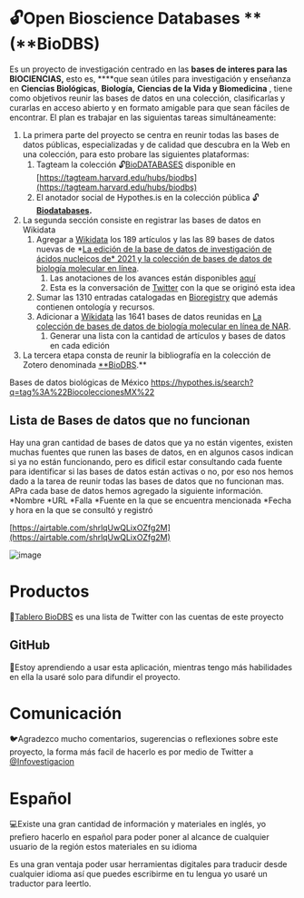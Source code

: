 # 🔓Open Bioscience Databases **(**BioDBS)

Es un proyecto de investigación centrado en las **bases de interes para las BIOCIENCIAS,** esto es, ****que sean útiles para investigación y enseñanza en **Ciencias Biológicas**, **Biología,** **Ciencias de la Vida y Biomedicina** , tiene como objetivos reunir las bases de datos en una colección, clasificarlas y curarlas en acceso abierto y en formato amigable para que sean fáciles de encontrar. El plan es trabajar en las siguientas tareas simultáneamente:

1. La primera parte del proyecto se centra en reunir todas las bases de datos públicas, especializadas y de calidad que descubra en la Web en una colección, para esto probare las siguientes plataformas: 
    1. Tagteam la colección 🔓[BioDATABASES](https://tagteam.harvard.edu/hubs/biodbs) disponible en [https://tagteam.harvard.edu/hubs/biodbs](https://tagteam.harvard.edu/hubs/biodbs)
    2. El anotador social de Hypothes.is en la colección pública 🔓**[Biodatabases](https://hypothes.is/users/lmichan?q=tag%3A%F0%9F%90%B4Biodatabases).**
2. La segunda sección consiste en registrar las bases de datos en Wikidata
    1. Agregar a [Wikidata](https://www.wikidata.org/wiki/Q104743886) los 189 artículos y las las 89 bases de datos nuevas de *[La edición de la base de datos de investigación de ácidos nucleicos de* 2021 y la colección de bases de datos de biología molecular en línea](https://academic.oup.com/nar/article/49/D1/D1/6059975).
        1. Las anotaciones de los avances están disponibles [aquí](https://hyp.is/go?url=https%3A%2F%2Facademic.oup.com%2Fnar%2Farticle%2F49%2FD1%2FD1%2F6059975&group=__world__)
        2. Esta es la conversación de [Twitter](https://twitter.com/infovestigacion/status/1482522335001391109) con la que se originó esta idea
    2. Sumar las 1310 entradas catalogadas en [Bioregistry](https://bioregistry.io/registry/) que además contienen ontología y recursos.
    3. Adicionar a [Wikidata](https://www.wikidata.org/wiki/Q110577062) las 1641 bases de datos reunidas en [La colección de bases de datos de biología molecular en línea de NAR](https://www.oxfordjournals.org/nar/database/c/). 
        1. Generar una lista con la cantidad de artículos y bases de datos en cada edición
3. La tercera etapa consta de reunir la bibliografía en la colección de Zotero denominada [**BioDBS](https://www.zotero.org/groups/2640329/biodbs/library).**

Bases de datos biológicas de México
https://hypothes.is/search?q=tag%3A%22BiocoleccionesMX%22



## Lista de Bases de datos que no funcionan
Hay una gran cantidad de bases de datos que ya no están vigentes, existen muchas fuentes que runen las bases de datos, en en algunos casos indican si ya no están funcionando, pero es dificil estar consultando cada fuente para identificar si las bases de datos están activas o no, por eso nos hemos dado a la tarea de reunir todas las bases de datos que no funcionan mas. APra cada base de datos hemos agregado la siguiente información.
*Nombre
*URL
*Falla
*Fuente en la que se encuentra mencionada
*Fecha y hora en la que se consultó y registró


[https://airtable.com/shrlqUwQLixOZfg2M](https://airtable.com/shrlqUwQLixOZfg2M)

  ![image](https://user-images.githubusercontent.com/17599614/162050656-37a3a0c2-8593-4942-a045-80d589953c4a.png)




# Productos

🐧[Tablero BioDBS](https://twitter.com/i/lists/1475461947860688896) es una lista de Twitter con las cuentas de este proyecto

## GitHub

🧰Estoy aprendiendo a usar esta aplicación, mientras tengo más habilidades en ella la usaré solo para difundir el proyecto.

# Comunicación

🐦Agradezco mucho comentarios, sugerencias o reflexiones sobre este proyecto, la forma más facil de hacerlo es por medio de Twitter a [@Infovestigacion](https://twitter.com/infovestigacion)

# Español

💻Existe una gran cantidad de información y materiales en inglés, yo prefiero hacerlo en español para poder poner al alcance de cualquier usuario de la región estos materiales en su idioma

Es una gran ventaja poder usar herramientas digitales para traducir desde cualquier idioma así que puedes escribirme en tu lengua yo usaré un traductor para leertlo.
